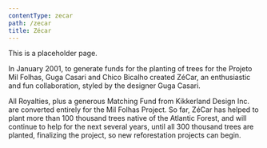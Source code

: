 ```yaml
---
contentType: zecar
path: /zecar
title: Zécar
---
```

This is a placeholder page.

In January 2001, to generate funds for the planting of trees for the Projeto Mil Folhas, Guga Casari and Chico Bicalho created ZéCar, an enthusiastic and fun collaboration, styled by the designer Guga Casari.

All Royalties, plus a generous Matching Fund from Kikkerland Design Inc. are converted entirely for the Mil Folhas Project. So far, ZéCar has helped to plant more than 100 thousand trees native of the Atlantic Forest, and will continue to help for the next several years, until all 300 thousand trees are planted, finalizing the project, so new reforestation projects can begin.